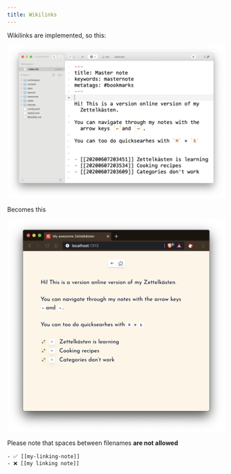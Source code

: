 ```yaml
---
title: Wikilinks
---
```


Wikilinks are implemented, so this:

![](media/editorscreenshot.png)

Becomes this

![](media/sitescreenshot.png)


Please note that spaces between filenames **are not allowed**


```shell
- ✅ [[my-linking-note]]
- ❌ [[my linking note]]
```